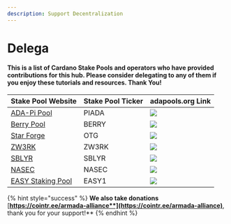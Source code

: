 ```yaml
---
description: Support Decentralization
---
```


# Delega

#### This is a list of Cardano Stake Pools and operators who have provided contributions for this hub. Please consider delegating to any of them if you enjoy these tutorials and resources. Thank You!

| Stake Pool Website | Stake Pool Ticker | adapools.org Link |
| :--- | :--- | :--- |
| [ADA-Pi Pool](https://ada-pi.io/) | PIADA | [![](../.gitbook/assets/adapools%20%281%29.png)](https://adapools.org/pool/b8d8742c7b7b512468448429c776b3b0f824cef460db61aa1d24bc65) |
| [Berry Pool](https://pipool.online/) | BERRY | [![](../.gitbook/assets/adapools%20%281%29.png)](https://adapools.org/pool/2a748e3885f6f73320ad16a8331247b81fe01b8d39f57eec9caa5091)  |
| [Star Forge](%20https://adamantium.online/) | OTG | [![](../.gitbook/assets/adapools%20%281%29.png)](https://adapools.org/pool/c825168836c5bf850dec38567eb4771c2e03eea28658ff291df768ae) |
| [ZW3RK](https://zw3rk.com/) | ZW3RK | [![](../.gitbook/assets/adapools%20%281%29.png)](https://adapools.org/pool/e2c17915148f698723cb234f3cd89e9325f40b89af9fd6e1f9d1701a) |
| [SBLYR](https://pool.sublayer.io/) | SBLYR | [![](../.gitbook/assets/image.png)](https://adapools.org/pool/8264de3cdb1798dd8758e24cda5101184b44543e7c4421c7815f9ed8)  |
| [NASEC](https://nasec.co.uk/cardano/) | NASEC | [![](../.gitbook/assets/adapools%20%281%29.png)](https://adapools.org/pool/aa8b94010cd3c7199be1d619079c184a59e6f1ad930926bc2bd38579) |
| [EASY Staking Pool ](https://www.easystaking.org/) | EASY1 | [![](../.gitbook/assets/adapools%20%281%29.png)](https://adapools.org/pool/20df8645abddf09403ba2656cda7da2cd163973a5e439c6e43dcbea9) |

{% hint style="success" %}
**We also take donations** [**https://cointr.ee/armada-alliance**](https://cointr.ee/armada-alliance)**, thank you for your support!**
{% endhint %}

